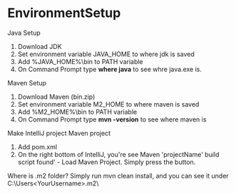# EnvironmentSetup
Java Setup
1. Download JDK
2. Set environment variable JAVA_HOME to where jdk is saved
3. Add %JAVA_HOME%\bin to PATH variable
4. On Command Prompt type **where java** to see whre java.exe is. 

Maven Setup
1. Download Maven (bin.zip)
2. Set environment variable M2_HOME to where maven is saved
3. Add %M2_HOME%\bin to PATH variable
4. On Command Prompt type **mvn -version** to see where maven is

Make IntelliJ project Maven project
1. Add pom.xml
2. On the right bottom of IntelliJ, you're see Maven 'projectName' build script found' - Load Maven Project. Simply press the button.

Where is .m2 folder?
Simply run mvn clean install, and you can see it under C:\Users\<YourUsername>\.m2\
